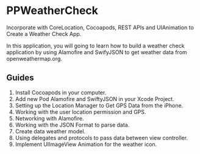 # PPWeatherCheck
Incorporate with CoreLocation, Cocoapods, REST APIs and UIAnimation to Create a Weather Check App.

In this application, you will going to learn how to build a weather check application by using Alamofire and SwifyJSON to get weather data from openweathermap.org.

## Guides

1. Install Cocoapods in your computer.
2. Add new Pod Alamofire and SwiftyJSON in your Xcode Project.
3. Setting up the Location Manager to Get GPS Data from the iPhone.
4. Working with the user location permission and GPS.
5. Networking with Alamofire.
6. Working with the JSON Format to parse data.
7. Create data weather model.
8. Using delegates and protocols to pass data between view controller.
9. Implement UIImageView Animation for the weather icon.














